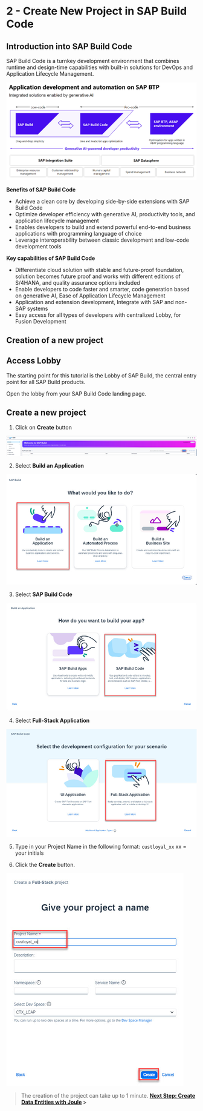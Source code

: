 # 2 - Create New Project in SAP Build Code

## Introduction into SAP Build Code

SAP Build Code is a turnkey development environment that combines runtime and design-time capabilities with built-in solutions for DevOps and Application Lifecycle Management.

![](./Images/2_Overview.jpg)

**Benefits of SAP Build Code**

- Achieve a clean core by developing side-by-side extensions with SAP Build Code
- Optimize developer efficiency with generative AI, productivity tools, and application lifecycle management
- Enables developers to build and extend powerful end-to-end business applications with programming language of choice 
- Leverage interoperability between classic development and low-code development tools 

**Key capabilities of SAP Build Code**

- Differentiate cloud solution with stable and future-proof foundation, solution becomes future proof and works with different editions of S/4HANA, and quality assurance options included
- Enable developers to code faster and smarter, code generation based on generative AI, Ease of Application Lifecycle Management 
- Application and extension development, Integrate with SAP and non-SAP systems
- Easy access for all types of developers with centralized Lobby, for Fusion Development


## Creation of a new project

## Access Lobby

The starting point for this tutorial is the Lobby of SAP Build, the central entry point for all SAP Build products.

Open the lobby from your SAP Build Code landing page.


## Create a new project

1. Click on **Create** button

![](./Images/2_lobby1.jpg)

2. Select **Build an Application**

![](./Images/2_lobby2.jpg)

3. Select **SAP Build Code**

![](./Images/2_lobby3.jpg)

4. Select **Full-Stack Application**

![](./Images/2_lobby4.jpg)

5. Type in your Project Name in the following format: `custloyal_xx` xx = your initials


6. Click the **Create** button.

![](./Images/2_lobby5.jpg)

> The creation of the project can take up to 1 minute.
**[Next Step: Create Data Entities with Joule](./3_Create_Data_Entities_with_Joule.md) >**